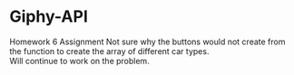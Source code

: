 # Giphy-API
Homework 6 Assignment
Not sure why the buttons would not create from the function to create the array of different car types.  
Will continue to work on the problem.
